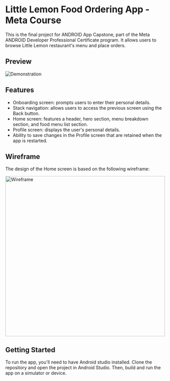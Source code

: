 # Little Lemon Food Ordering App - Meta Course

This is the final project for ANDROID App Capstone, part of the Meta ANDROID Developer Professional
Certificate program. It allows users to browse Little Lemon restaurant's menu and place orders.

## Preview

![Demonstration](https://user-images.githubusercontent.com/93353925/227747468-3e923704-873f-4a06-8bbb-8fad77580034.gif)

## Features

- Onboarding screen: prompts users to enter their personal details.
- Stack navigation: allows users to access the previous screen using the Back button.
- Home screen: features a header, hero section, menu breakdown section, and food menu list section.
- Profile screen: displays the user's personal details.
- Ability to save changes in the Profile screen that are retained when the app is restarted.

## Wireframe

The design of the Home screen is based on the following wireframe:

<img width="500" alt="Wireframe" src="https://user-images.githubusercontent.com/93353925/227747759-133a6613-06cb-4797-95f1-37a668c8be67.png">

## Getting Started

To run the app, you'll need to have Android studio installed. Clone the repository and open the
project in Android Studio. Then, build and run the app on a simulator or device.
